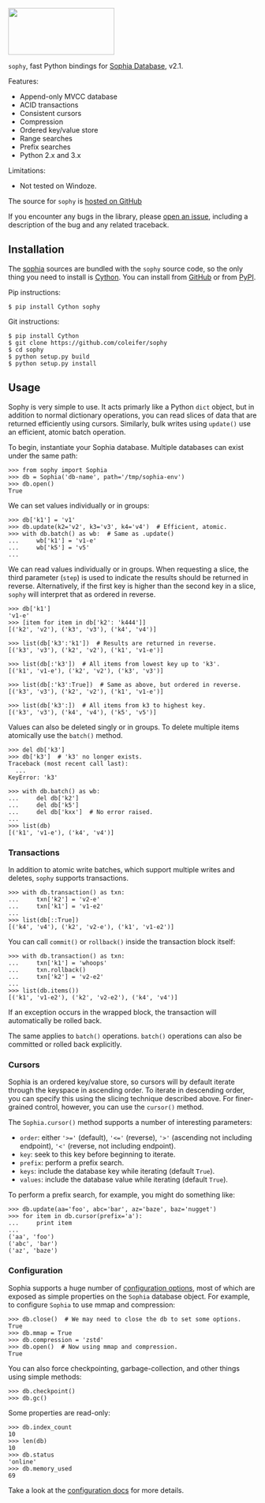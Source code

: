 <a href="http://sphia.org"><img src="http://media.charlesleifer.com/blog/photos/sophia-logo.png" width="215px" height="95px" /></a>

`sophy`, fast Python bindings for [Sophia Database](http://sphia.org), v2.1.

Features:

* Append-only MVCC database
* ACID transactions
* Consistent cursors
* Compression
* Ordered key/value store
* Range searches
* Prefix searches
* Python 2.x and 3.x

Limitations:

* Not tested on Windoze.

The source for `sophy` is [hosted on GitHub](https://github.com/coleifer/sophy)

If you encounter any bugs in the library, please [open an issue](https://github.com/coleifer/sophy/issues/new), including a description of the bug and any related traceback.

## Installation

The [sophia](http://sphia.org) sources are bundled with the `sophy` source code, so the only thing you need to install is [Cython](http://cython.org). You can install from [GitHub](https://github.com/coleifer/sophy) or from [PyPI](https://pypi.python.org/pypi/sophy/).

Pip instructions:

```console
$ pip install Cython sophy
```

Git instructions:

```console
$ pip install Cython
$ git clone https://github.com/coleifer/sophy
$ cd sophy
$ python setup.py build
$ python setup.py install
```

## Usage

Sophy is very simple to use. It acts primarly like a Python `dict` object, but in addition to normal dictionary operations, you can read slices of data that are returned efficiently using cursors. Similarly, bulk writes using `update()` use an efficient, atomic batch operation.

To begin, instantiate your Sophia database. Multiple databases can exist under the same path:

```pycon
>>> from sophy import Sophia
>>> db = Sophia('db-name', path='/tmp/sophia-env')
>>> db.open()
True
```

We can set values individually or in groups:

```pycon
>>> db['k1'] = 'v1'
>>> db.update(k2='v2', k3='v3', k4='v4')  # Efficient, atomic.
>>> with db.batch() as wb:  # Same as .update()
...     wb['k1'] = 'v1-e'
...     wb['k5'] = 'v5'
...
```

We can read values individually or in groups. When requesting a slice, the third parameter (`step`) is used to indicate the results should be returned in reverse. Alternatively, if the first key is higher than the second key in a slice, `sophy` will interpret that as ordered in reverse.

```pycon
>>> db['k1']
'v1-e'
>>> [item for item in db['k2': 'k444']]
[('k2', 'v2'), ('k3', 'v3'), ('k4', 'v4')]

>>> list(db['k3':'k1'])  # Results are returned in reverse.
[('k3', 'v3'), ('k2', 'v2'), ('k1', 'v1-e')]

>>> list(db[:'k3'])  # All items from lowest key up to 'k3'.
[('k1', 'v1-e'), ('k2', 'v2'), ('k3', 'v3')]

>>> list(db[:'k3':True])  # Same as above, but ordered in reverse.
[('k3', 'v3'), ('k2', 'v2'), ('k1', 'v1-e')]

>>> list(db['k3':])  # All items from k3 to highest key.
[('k3', 'v3'), ('k4', 'v4'), ('k5', 'v5')]
```

Values can also be deleted singly or in groups. To delete multiple items atomically use the `batch()` method.

```pycon
>>> del db['k3']
>>> db['k3']  # 'k3' no longer exists.
Traceback (most recent call last):
  ...
KeyError: 'k3'

>>> with db.batch() as wb:
...     del db['k2']
...     del db['k5']
...     del db['kxx']  # No error raised.
...
>>> list(db)
[('k1', 'v1-e'), ('k4', 'v4')]
```

### Transactions

In addition to atomic write batches, which support multiple writes and deletes, `sophy` supports transactions.

```pycon
>>> with db.transaction() as txn:
...     txn['k2'] = 'v2-e'
...     txn['k1'] = 'v1-e2'
...
>>> list(db[::True])
[('k4', 'v4'), ('k2', 'v2-e'), ('k1', 'v1-e2')]
```

You can call `commit()` or `rollback()` inside the transaction block itself:

```pycon
>>> with db.transaction() as txn:
...     txn['k1'] = 'whoops'
...     txn.rollback()
...     txn['k2'] = 'v2-e2'
...
>>> list(db.items())
[('k1', 'v1-e2'), ('k2', 'v2-e2'), ('k4', 'v4')]
```

If an exception occurs in the wrapped block, the transaction will automatically be rolled back.

The same applies to `batch()` operations. `batch()` operations can also be committed or rolled back explicitly.

### Cursors

Sophia is an ordered key/value store, so cursors will by default iterate through the keyspace in ascending order. To iterate in descending order, you can specify this using the slicing technique described above. For finer-grained control, however, you can use the `cursor()` method.

The `Sophia.cursor()` method supports a number of interesting parameters:

* `order`: either `'>='` (default), `'<='` (reverse), `'>'` (ascending not including endpoint), `'<'` (reverse, not including endpoint).
* `key`: seek to this key before beginning to iterate.
* `prefix`: perform a prefix search.
* `keys`: include the database key while iterating (default `True`).
* `values`: include the database value while iterating (default `True`).

To perform a prefix search, for example, you might do something like:

```pycon
>>> db.update(aa='foo', abc='bar', az='baze', baz='nugget')
>>> for item in db.cursor(prefix='a'):
...     print item
...
('aa', 'foo')
('abc', 'bar')
('az', 'baze')
```

### Configuration

Sophia supports a huge number of [configuration options](http://sphia.org/configuration.html), most of which are exposed as simple properties on the `Sophia` database object. For example, to configure `Sophia` to use mmap and compression:

```pycon
>>> db.close()  # We may need to close the db to set some options.
True
>>> db.mmap = True
>>> db.compression = 'zstd'
>>> db.open()  # Now using mmap and compression.
True
```

You can also force checkpointing, garbage-collection, and other things using simple methods:

```pycon
>>> db.checkpoint()
>>> db.gc()
```

Some properties are read-only:

```pycon
>>> db.index_count
10
>>> len(db)
10
>>> db.status
'online'
>>> db.memory_used
69
```

Take a look at the [configuration docs](http://sphia.org/configuration.html) for more details.
